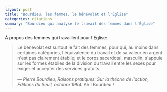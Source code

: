 ```yaml
---
layout: post
title: "Bourdieu, les femmes, le bénévolat et l'Église"
categories: citations
summary: "Bourdieu qui analyse le travail des femmes dans l'Église"
---
```


À propos des femmes qui travaillent pour l'Église:

> Le bénévolat est surtout le fait des femmes, pour qui, au moins dans certaines catégories, l'équivalence du travail et de sa valeur en argent n'est pas clairement établie; et le corps sacerdotal, masculin, s'appuie sur les formes établies de la division du travail entre les sexes pour exiger et accepter des services gratuits.<br><br>
> &mdash; <cite>Pierre Bourdieu, <em>Raisons pratiques. Sur la théorie de l'action</em>, Éditions du Seuil, octobre 1994.</cite> Ah ! Bourdieu !